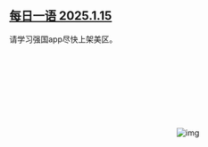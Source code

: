 <!--1737020668000-->
[每日一语 2025.1.15](https://chinadigitaltimes.net/chinese/715107.html)
------

<p>请学习强国app尽快上架美区。</p><p><img decoding="async" src="data:image/svg+xml,%3Csvg%20xmlns='http://www.w3.org/2000/svg'%20viewBox='0%200%200%200'%3E%3C/svg%3E" alt="img" data-lazy-src="https://chinadigitaltimes.net/chinese/files/2025/01/2025.1.15.png"><noscript><img decoding="async" src="https://chinadigitaltimes.net/chinese/files/2025/01/2025.1.15.png" alt="img"></noscript></p><div class="addtoany_share_save_container addtoany_content addtoany_content_bottom"><div class="a2a_kit a2a_kit_size_32 addtoany_list" data-a2a-url="https://chinadigitaltimes.net/chinese/715107.html" data-a2a-title="每日一语 2025.1.15"><a class="a2a_button_facebook" href="https://www.addtoany.com/add_to/facebook?linkurl=https%3A%2F%2Fchinadigitaltimes.net%2Fchinese%2F715107.html&amp;linkname=%E6%AF%8F%E6%97%A5%E4%B8%80%E8%AF%AD%202025.1.15" title="Facebook" rel="nofollow noopener" target="_blank"></a><a class="a2a_button_twitter" href="https://www.addtoany.com/add_to/twitter?linkurl=https%3A%2F%2Fchinadigitaltimes.net%2Fchinese%2F715107.html&amp;linkname=%E6%AF%8F%E6%97%A5%E4%B8%80%E8%AF%AD%202025.1.15" title="Twitter" rel="nofollow noopener" target="_blank"></a><a class="a2a_button_telegram" href="https://www.addtoany.com/add_to/telegram?linkurl=https%3A%2F%2Fchinadigitaltimes.net%2Fchinese%2F715107.html&amp;linkname=%E6%AF%8F%E6%97%A5%E4%B8%80%E8%AF%AD%202025.1.15" title="Telegram" rel="nofollow noopener" target="_blank"></a><a class="a2a_button_reddit" href="https://www.addtoany.com/add_to/reddit?linkurl=https%3A%2F%2Fchinadigitaltimes.net%2Fchinese%2F715107.html&amp;linkname=%E6%AF%8F%E6%97%A5%E4%B8%80%E8%AF%AD%202025.1.15" title="Reddit" rel="nofollow noopener" target="_blank"></a><a class="a2a_button_whatsapp" href="https://www.addtoany.com/add_to/whatsapp?linkurl=https%3A%2F%2Fchinadigitaltimes.net%2Fchinese%2F715107.html&amp;linkname=%E6%AF%8F%E6%97%A5%E4%B8%80%E8%AF%AD%202025.1.15" title="WhatsApp" rel="nofollow noopener" target="_blank"></a><a class="a2a_button_email" href="https://www.addtoany.com/add_to/email?linkurl=https%3A%2F%2Fchinadigitaltimes.net%2Fchinese%2F715107.html&amp;linkname=%E6%AF%8F%E6%97%A5%E4%B8%80%E8%AF%AD%202025.1.15" title="Email" rel="nofollow noopener" target="_blank"></a><a class="a2a_button_copy_link" href="https://www.addtoany.com/add_to/copy_link?linkurl=https%3A%2F%2Fchinadigitaltimes.net%2Fchinese%2F715107.html&amp;linkname=%E6%AF%8F%E6%97%A5%E4%B8%80%E8%AF%AD%202025.1.15" title="Copy Link" rel="nofollow noopener" target="_blank"></a><a class="a2a_dd addtoany_share_save addtoany_share" href="https://www.addtoany.com/share"></a></div></div>
